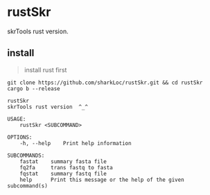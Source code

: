 # rustSkr
skrTools rust version.


## install
>install rust first
```
git clone https://github.com/sharkLoc/rustSkr.git && cd rustSkr
cargo b --release
```

```
rustSkr
skrTools rust version  ^_^

USAGE:
    rustSkr <SUBCOMMAND>

OPTIONS:
    -h, --help    Print help information

SUBCOMMANDS:
    fastat    summary fasta file
    fq2fa     trans fastq to fasta
    fqstat    summary fastq file
    help      Print this message or the help of the given subcommand(s)
```
